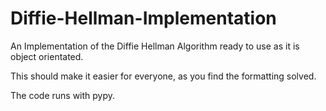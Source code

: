# Diffie-Hellman-Implementation
An Implementation of the Diffie Hellman Algorithm ready to use as it is object orientated. 

This should make it easier for everyone, as you find the formatting solved.

The code runs with pypy.
